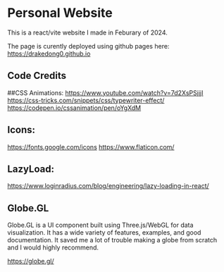 # Personal Website

This is a react/vite website I made in Feburary of 2024. 

The page is curently deployed using github pages here: https://drakedong0.github.io

## Code Credits

##CSS Animations:
https://www.youtube.com/watch?v=7d2XsPSjjjI
https://css-tricks.com/snippets/css/typewriter-effect/ 
https://codepen.io/cssanimation/pen/oYgXdM

## Icons: 
https://fonts.google.com/icons
https://www.flaticon.com/ 

## LazyLoad: 
https://www.loginradius.com/blog/engineering/lazy-loading-in-react/ 

## Globe.GL
Globe.GL is a UI component built using Three.js/WebGL for data visualization. It has a wide variety of features, examples, and good documentation. It saved me a lot of trouble making a globe from scratch and I would highly recommend.

https://globe.gl/ 
